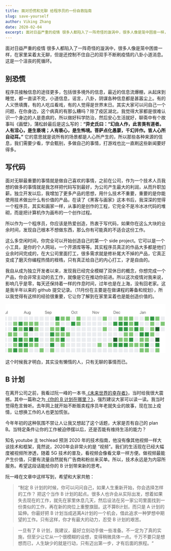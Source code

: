 ```yaml
---
title: 面对恐慌和无聊 给程序员的一份自救指南
slug: save-yourself
author: Viking Zhang
date: 2020-02-04
excerpt: 面对日益严重的疫情 很多人都陷入了一阵奇怪的漩涡中，很多人像是笼中困兽一样，在家里呆着太无聊，但是还控制不住自己的双手不断刷疫情的八卦小道消息。这是一个沮丧的死循环。
---
```


面对日益严重的疫情 很多人都陷入了一阵奇怪的漩涡中，很多人像是笼中困兽一样，在家里呆着太无聊，但是还控制不住自己的双手不断刷疫情的八卦小道消息。这是一个沮丧的死循环。

## 别恐慌

程序员接触信息的途径更多，包括很多境外的信息，最近的信息流爆棚，从起床到睡觉，都一直读不完，小道信息，谣言，八卦，阴谋各种信息都是甚嚣尘上。有的人义愤填膺，有的人吃瓜看戏，有的人觉得是世界末日。其实大家可以问自己一个问题，在你身边，这个病真的有那么糟吗？除了疫区湖北，我觉得大家都是很难认识一个身边的人是患病的，所以做好科学防治，然后安心生活就好，聊斋中有个故事叫《画壁》，蒲松龄最后是这么写的：**“异史氏曰：“幻由人作，此言类有道者。人有淫心，是生亵境；人有亵心，是生怖境。菩萨点化愚蒙，千幻并作。皆人心所自动耳。”** 它的意思就是说所有的场景都是人心所产生的，所以那些各种来源的信息，我们需要少看，学会甄别，多做自己的事情，打游戏也比一直刷这些新闻要好得多。

## 写代码

面对无聊最重要的事情就是做自己喜欢的事情，之前在公司，作为一个技术人员我想的做多的事情就是我怎样把代码写到最好，为公司产生最大的利润，从而升职加薪。独立开发以后，我增加了更多产品的思想，用什么技术不重要，重要的是你能使用技术做出什么有价值的产品，在读了《黑客与画家》这本书后，我深深的觉得一个程序员，其实和画家一样，从事的是创作的工程，它完全不是冷冰冰代码的堆砌，而是把计算机作为画布的一个创作过程。

所以作为一个程序员，你应该是热爱创造，热衷于写代码，如果你在这么大块的业余时间，发现自己根本不想做东西，那么你有可能真的不适合这份工作。

这么多空闲时间，你完全可以开始创造自己的第一个 side project。它可以是一个小工具，是你的个人网站，一个开源库等等。其实程序员真正的作品大多都是他们业余时间完成的，在大公司里面打工，很多需求就是修补尾大不掉的产品，它真正变成了磨灭你编程热情的桎梏，只有真正给自己的内心打工，才是自由的。

我自从成为独立开发者以来，发现我已经完全模糊了双休日的概念，你想完成一个产品，你会非常主动的去工作，就像是它在推动你前进。所以这次疫情对我来说，影响几乎是零，每天还保持着一样的作息时间，过年也是在上海，没有回老家。这是我半年以来的 github 提交记录。（11月份在主要是在做课程的筹备和规划），所以我觉得有这样的经验很重要，它让你了解到在家里呆着也是能创造价值的。

![github commits record](./commits.png)

这个时候我才明白，其实没有懒惰的人，只有无聊的事情而已。

## B 计划

在离开公司之前，我看过阮一峰的一本书[《未来世界的幸存者》](http://www.ruanyifeng.com/survivor/)，当时给我很大震撼。其中一篇称之为[《你的 B 计划在哪里？》](http://www.ruanyifeng.com/survivor/plan-b/plan-b.html)，强烈建议大家可以读一读。我当时觉得危言耸听。去年网上就开始不断贩卖程序员年老就失业的故事，现在加上疫情，让想换工作的人也更加慌张。

今年年初的这种氛围不禁让人让我又想起了这个话题，大家是否有自己的 plan B。当特定条件让你的工作被迫停摆以后，还是否能有维持生活的能力？

知名 youtube 主 techlead 预测 2020 年的技术指南，他没有像其他视频一样大谈技术和框架，竟然说，2020年会非常火的是 “视频”。我们的生活现在已经大幅度被视频所渗透，随着 5G 技术的普及，看视频会像看文章一样方便。做视频最能产生价值，只要有流量自然就有广告商和粉丝来买单。所以，技术永远是为内容所服务。希望这段话能给你的 B 计划带来新的思考。

阮一峰在文章中这样写到，希望和大家共勉：

> “制定 B 计划的时候，你可以问问自己，如果人生重新开始，你会选择怎样的工作？ 把这个当作 B 计划的起点。很多人也许会从实际出发，想着如果失去现在的工作，就先在家里休息几天，然后设法在另一家公司里面找到一份类似的工作，再在新的岗位上重整旗鼓。这不算B计划，而只是 A 计划的延伸。你最好把 B 计划当成逃离A计划的一个机会，借此追求一种梦想中期望的工作。只有这样，你才有最大的动力，忍受 B 计划的艰苦。

> 一旦有了 B 计划，我建议，最好立刻动手做一些准备。不一定为了真的实施，但至少让它从一个很模糊的设想，变得稍微具体一点。千万不要只是想想而已，人生缺少的就是行动，只有迈出第一步，才有后面的旅程。“



